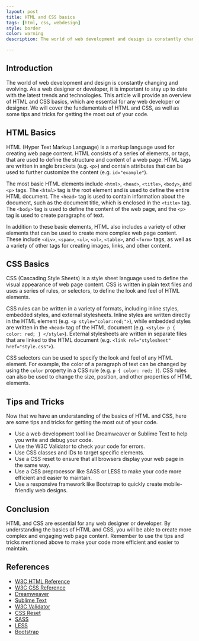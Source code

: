 ```yaml
---
layout: post
title: HTML and CSS basics
tags: [html, css, webdesign]
style: border
color: warning
description: The world of web development and design is constantly changing and evolving. As a web designer or developer, it is important to stay up to date with the latest trends and technologies. This article will provide an overview of HTML and CSS basics, which are essential for any web developer or designer. We will cover the fundamentals of HTML and CSS, as well as some tips and tricks for getting the most out of your code.

---
```

## Introduction

The world of web development and design is constantly changing and evolving. As a web designer or developer, it is important to stay up to date with the latest trends and technologies. This article will provide an overview of HTML and CSS basics, which are essential for any web developer or designer. We will cover the fundamentals of HTML and CSS, as well as some tips and tricks for getting the most out of your code.

## HTML Basics

HTML (Hyper Text Markup Language) is a markup language used for creating web page content. HTML consists of a series of elements, or tags, that are used to define the structure and content of a web page. HTML tags are written in angle brackets (e.g. `<p>`) and contain attributes that can be used to further customize the content (e.g. `id="example"`).

The most basic HTML elements include `<html>`, `<head>`, `<title>`, `<body>`, and `<p>` tags. The `<html>` tag is the root element and is used to define the entire HTML document. The `<head>` tag is used to contain information about the document, such as the document title, which is enclosed in the `<title>` tag. The `<body>` tag is used to define the content of the web page, and the `<p>` tag is used to create paragraphs of text.

In addition to these basic elements, HTML also includes a variety of other elements that can be used to create more complex web page content. These include `<div>`, `<span>`, `<ul>`, `<ol>`, `<table>`, and `<form>` tags, as well as a variety of other tags for creating images, links, and other content.

## CSS Basics

CSS (Cascading Style Sheets) is a style sheet language used to define the visual appearance of web page content. CSS is written in plain text files and uses a series of rules, or selectors, to define the look and feel of HTML elements.

CSS rules can be written in a variety of formats, including inline styles, embedded styles, and external stylesheets. Inline styles are written directly in the HTML element (e.g. `<p style="color:red;">`), while embedded styles are written in the `<head>` tag of the HTML document (e.g. `<style> p { color: red; } </style>`). External stylesheets are written in separate files that are linked to the HTML document (e.g. `<link rel="stylesheet" href="style.css">`).

CSS selectors can be used to specify the look and feel of any HTML element. For example, the color of a paragraph of text can be changed by using the `color` property in a CSS rule (e.g. `p { color: red; }`). CSS rules can also be used to change the size, position, and other properties of HTML elements.

## Tips and Tricks

Now that we have an understanding of the basics of HTML and CSS, here are some tips and tricks for getting the most out of your code.

- Use a web development tool like Dreamweaver or Sublime Text to help you write and debug your code.
- Use the W3C Validator to check your code for errors.
- Use CSS classes and IDs to target specific elements.
- Use a CSS reset to ensure that all browsers display your web page in the same way.
- Use a CSS preprocessor like SASS or LESS to make your code more efficient and easier to maintain.
- Use a responsive framework like Bootstrap to quickly create mobile-friendly web designs.

## Conclusion

HTML and CSS are essential for any web designer or developer. By understanding the basics of HTML and CSS, you will be able to create more complex and engaging web page content. Remember to use the tips and tricks mentioned above to make your code more efficient and easier to maintain.

## References

- [W3C HTML Reference](https://www.w3.org/TR/html/)
- [W3C CSS Reference](https://www.w3.org/TR/CSS/)
- [Dreamweaver](https://www.adobe.com/products/dreamweaver.html)
- [Sublime Text](https://www.sublimetext.com/)
- [W3C Validator](https://validator.w3.org/)
- [CSS Reset](https://meyerweb.com/eric/tools/css/reset/)
- [SASS](https://sass-lang.com/)
- [LESS](http://lesscss.org/)
- [Bootstrap](https://getbootstrap.com/)